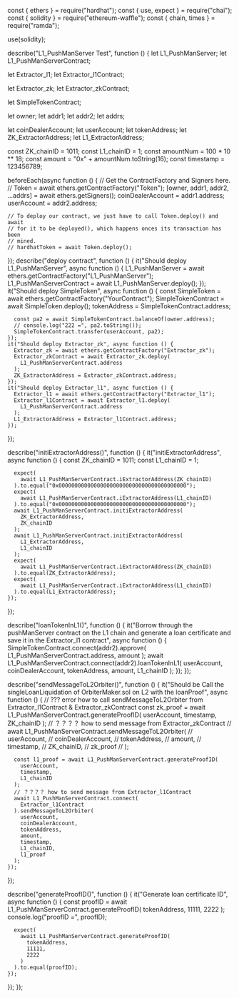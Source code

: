 const { ethers } = require("hardhat");
const { use, expect } = require("chai");
const { solidity } = require("ethereum-waffle");
const { chain, times } = require("ramda");

use(solidity);

describe("L1_PushManServer Test", function () {
  let L1_PushManServer;
  let L1_PushManServerContract;

  let Extractor_l1;
  let Extractor_l1Contract;

  let Extractor_zk;
  let Extractor_zkContract;

  let SimpleTokenContract;

  let owner;
  let addr1;
  let addr2;
  let addrs;

  let coinDealerAccount;
  let userAccount;
  let tokenAddress;
  let ZK_ExtractorAddress;
  let L1_ExtractorAddress;

  const ZK_chainID = 1011;
  const L1_chainID = 1;
  const amountNum = 100 * 10 ** 18;
  const amount = "0x" + amountNum.toString(16);
  const timestamp = 123456789;

  beforeEach(async function () {
    // Get the ContractFactory and Signers here.
    // Token = await ethers.getContractFactory("Token");
    [owner, addr1, addr2, ...addrs] = await ethers.getSigners();
    coinDealerAccount = addr1.address;
    userAccount = addr2.address;

    // To deploy our contract, we just have to call Token.deploy() and await
    // for it to be deployed(), which happens onces its transaction has been
    // mined.
    // hardhatToken = await Token.deploy();
  });
  describe("deploy contract", function () {
    it("Should deploy L1_PushManServer", async function () {
      L1_PushManServer = await ethers.getContractFactory("L1_PushManServer");
      L1_PushManServerContract = await L1_PushManServer.deploy();
    });
    it("Should deploy SimpleToken", async function () {
      const SimpleToken = await ethers.getContractFactory("YourContract");
      SimpleTokenContract = await SimpleToken.deploy();
      tokenAddress = SimpleTokenContract.address;

      const pa2 = await SimpleTokenContract.balanceOf(owner.address);
      // console.log("222 =", pa2.toString());
      SimpleTokenContract.transfer(userAccount, pa2);
    });
    it("Should deploy Extractor_zk", async function () {
      Extractor_zk = await ethers.getContractFactory("Extractor_zk");
      Extractor_zkContract = await Extractor_zk.deploy(
        L1_PushManServerContract.address
      );
      ZK_ExtractorAddress = Extractor_zkContract.address;
    });
    it("Should deploy Extractor_l1", async function () {
      Extractor_l1 = await ethers.getContractFactory("Extractor_l1");
      Extractor_l1Contract = await Extractor_l1.deploy(
        L1_PushManServerContract.address
      );
      L1_ExtractorAddress = Extractor_l1Contract.address;
    });
  });

  describe("initiExtractorAddress()", function () {
    it("initiExtractorAddress", async function () {
      const ZK_chainID = 1011;
      const L1_chainID = 1;

      expect(
        await L1_PushManServerContract.iExtractorAddress(ZK_chainID)
      ).to.equal("0x0000000000000000000000000000000000000000");
      expect(
        await L1_PushManServerContract.iExtractorAddress(L1_chainID)
      ).to.equal("0x0000000000000000000000000000000000000000");
      await L1_PushManServerContract.initiExtractorAddress(
        ZK_ExtractorAddress,
        ZK_chainID
      );
      await L1_PushManServerContract.initiExtractorAddress(
        L1_ExtractorAddress,
        L1_chainID
      );
      expect(
        await L1_PushManServerContract.iExtractorAddress(ZK_chainID)
      ).to.equal(ZK_ExtractorAddress);
      expect(
        await L1_PushManServerContract.iExtractorAddress(L1_chainID)
      ).to.equal(L1_ExtractorAddress);
    });
  });

  describe("loanTokenInL1()", function () {
    it("Borrow through the pushManServer contract on the L1 chain and generate a loan certificate and save it in the Extractor_l1 contract", async function () {
      SimpleTokenContract.connect(addr2).approve(
        L1_PushManServerContract.address,
        amount
      );
      await L1_PushManServerContract.connect(addr2).loanTokenInL1(
        userAccount,
        coinDealerAccount,
        tokenAddress,
        amount,
        L1_chainID
      );
    });
  });

  describe("sendMessageToL2Orbiter()", function () {
    it("Should be Call the singleLoanLiquidation of OrbiterMaker.sol on L2 with the loanProof", async function () {
      // ??? error  how to call sendMessageToL2Orbiter from Extractor_l1Contract & Extractor_zkContract
      const zk_proof = await L1_PushManServerContract.generateProofID(
        userAccount,
        timestamp,
        ZK_chainID
      );
      // ？？？？ how to send message from Extractor_zkContract
      // await L1_PushManServerContract.sendMessageToL2Orbiter(
      //   userAccount,
      //   coinDealerAccount,
      //   tokenAddress,
      //   amount,
      //   timestamp,
      //   ZK_chainID,
      //   zk_proof
      // );

      const l1_proof = await L1_PushManServerContract.generateProofID(
        userAccount,
        timestamp,
        L1_chainID
      );
      // ？？？？ how to send message from Extractor_l1Contract
      await L1_PushManServerContract.connect(
        Extractor_l1Contract
      ).sendMessageToL2Orbiter(
        userAccount,
        coinDealerAccount,
        tokenAddress,
        amount,
        timestamp,
        L1_chainID,
        l1_proof
      );
    });
  });

  describe("generateProofID()", function () {
    it("Generate loan certificate ID", async function () {
      const proofID = await L1_PushManServerContract.generateProofID(
        tokenAddress,
        11111,
        2222
      );
      console.log("proofID =", proofID);

      expect(
        await L1_PushManServerContract.generateProofID(
          tokenAddress,
          11111,
          2222
        )
      ).to.equal(proofID);
    });
  });
});
